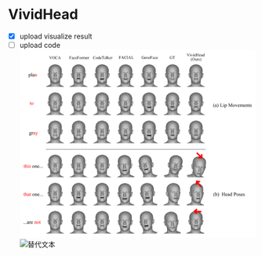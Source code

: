 # VividHead
- [x] upload visualize result
- [ ] upload code
![替代文本](./form.jpg)
![替代文本](./userStudy_errorBounds.jpg)
